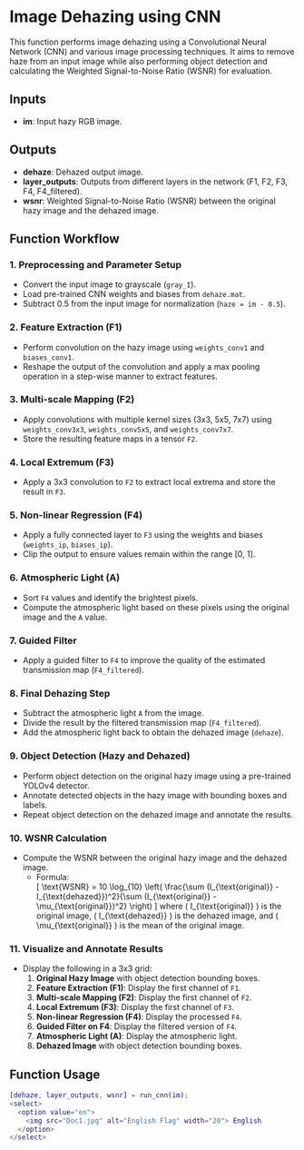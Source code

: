 # Image Dehazing using CNN

This function performs image dehazing using a Convolutional Neural Network (CNN) and various image processing techniques. It aims to remove haze from an input image while also performing object detection and calculating the Weighted Signal-to-Noise Ratio (WSNR) for evaluation.

## Inputs
- **im**: Input hazy RGB image.

## Outputs
- **dehaze**: Dehazed output image.
- **layer_outputs**: Outputs from different layers in the network (F1, F2, F3, F4, F4_filtered).
- **wsnr**: Weighted Signal-to-Noise Ratio (WSNR) between the original hazy image and the dehazed image.

## Function Workflow

### 1. Preprocessing and Parameter Setup
- Convert the input image to grayscale (`gray_I`).
- Load pre-trained CNN weights and biases from `dehaze.mat`.
- Subtract 0.5 from the input image for normalization (`haze = im - 0.5`).

### 2. Feature Extraction (F1)
- Perform convolution on the hazy image using `weights_conv1` and `biases_conv1`.
- Reshape the output of the convolution and apply a max pooling operation in a step-wise manner to extract features.

### 3. Multi-scale Mapping (F2)
- Apply convolutions with multiple kernel sizes (3x3, 5x5, 7x7) using `weights_conv3x3`, `weights_conv5x5`, and `weights_conv7x7`.
- Store the resulting feature maps in a tensor `F2`.

### 4. Local Extremum (F3)
- Apply a 3x3 convolution to `F2` to extract local extrema and store the result in `F3`.

### 5. Non-linear Regression (F4)
- Apply a fully connected layer to `F3` using the weights and biases (`weights_ip`, `biases_ip`).
- Clip the output to ensure values remain within the range [0, 1].

### 6. Atmospheric Light (A)
- Sort `F4` values and identify the brightest pixels.
- Compute the atmospheric light based on these pixels using the original image and the `A` value.

### 7. Guided Filter
- Apply a guided filter to `F4` to improve the quality of the estimated transmission map (`F4_filtered`).

### 8. Final Dehazing Step
- Subtract the atmospheric light `A` from the image.
- Divide the result by the filtered transmission map (`F4_filtered`).
- Add the atmospheric light back to obtain the dehazed image (`dehaze`).

### 9. Object Detection (Hazy and Dehazed)
- Perform object detection on the original hazy image using a pre-trained YOLOv4 detector.
- Annotate detected objects in the hazy image with bounding boxes and labels.
- Repeat object detection on the dehazed image and annotate the results.

### 10. WSNR Calculation
- Compute the WSNR between the original hazy image and the dehazed image.
  - Formula:  
    \[
    \text{WSNR} = 10 \log_{10} \left( \frac{\sum (I_{\text{original}} - I_{\text{dehazed}})^2}{\sum (I_{\text{original}} - \mu_{\text{original}})^2} \right)
    \]
  where \( I_{\text{original}} \) is the original image, \( I_{\text{dehazed}} \) is the dehazed image, and \( \mu_{\text{original}} \) is the mean of the original image.

### 11. Visualize and Annotate Results
- Display the following in a 3x3 grid:
  1. **Original Hazy Image** with object detection bounding boxes.
  2. **Feature Extraction (F1)**: Display the first channel of `F1`.
  3. **Multi-scale Mapping (F2)**: Display the first channel of `F2`.
  4. **Local Extremum (F3)**: Display the first channel of `F3`.
  5. **Non-linear Regression (F4)**: Display the processed `F4`.
  6. **Guided Filter on F4**: Display the filtered version of `F4`.
  7. **Atmospheric Light (A)**: Display the atmospheric light.
  8. **Dehazed Image** with object detection bounding boxes.

## Function Usage

```matlab
[dehaze, layer_outputs, wsnr] = run_cnn(im);
<select>
  <option value="en">
    <img src="Doc1.jpg" alt="English Flag" width="20"> English
  </option>
</select>
